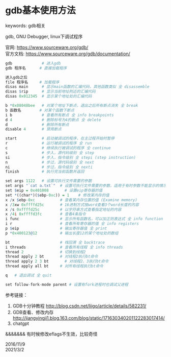 # gdb基本使用方法

keywords: gdb相关  

gdb, GNU Debugger, linux下调试程序  

官网: https://www.sourceware.org/gdb/  
官方文档: https://www.sourceware.org/gdb/documentation/  

```r
gdb             # 进入gdb
gdb 程序名      # 直接加载程序

进入gdb之后
file 程序名     # 加载程序
disas main      # 显示main函数的汇编代码，其他函数类似 全 disassemble
disas $rip      # 显示当前地址附近的汇编代码
disas 0x012345  # 显示某个地址处的汇编代码

b *0x08048bee   # 对某个地址下断点，退出之后所有断点消失 全 break
b 函数名        # 对某个函数下断点
i b	            # 查看所有断点 全 info breakpoints
d 4             # 删除标号为4的断点 全 delete
d               # 删除所有断点
disable 4       # 禁用断点

start           # 启动被调试的程序，在主过程开始时暂停
r               # 运行被调试的程序 全 run
c               # 继续执行被调试的程序 全 continue
s               # 步入，源代码级别 全 step
si              # 步入，指令级别 全 stepi (step instruction)
n               # 步过，源代码级别 全 next
ni              # 步过，指令级别 全 nexti
finish          # 执行完当前函数并返回

set args 1122   # 设置可执行文件需要的参数
set args "`cat a.txt`"  # 设置可执行文件需要的参数，适用于有时参数不能显示的情况
set $eip = 0x401008       # 设置eip寄存器的值
set *((char*)($ebp-0xc)) = 1    # 修改某内存的值
x /x $ebp-0xc           # 查看某内存位置的值 (Examine memory)
x /3xw 0xffffd25c       # 16进制方式按word查看3个word长度的内容
x /s 0xffffd25c         # 以字符串方式查看指定地址的内容
x /4i 0xffffd3fc        # 查看4条指令
i func                  # 显示所有函数名，可以加正则表达式 全 info function
i r                     # 查看所有寄存器的值 全 info registers	
p $eip                  # 输出寄存器值 全 print
p *0x400123@12          # 输出长度12的某个地址处的数组

bt                      # 栈回溯 全 backtrace
i threads               # 查看所有线程 全 info threads
thread 2                # 切换到线程2
thread apply 2 bt       # 对线程2执行bt命令
thread apply 2 3 bt       # 对线程2、3执行bt命令
thread apply all bt     # 对所有线程执行bt命令

q   # 退出调试 全 quit

set follow-fork-mode parent # 设置有fork进程时也调试父进程
```

参考链接：  
1. GDB十分钟教程 http://blog.csdn.net/liigo/article/details/582231/
2. GDB查看、修改内存 http://jiangyingji1.blog.163.com/blog/static/171630340201122283017414/
3. chatgpt

&&&&&&& 有时候修改eflags不生效，比较奇怪  


2016/11/9  
2021/3/2  
